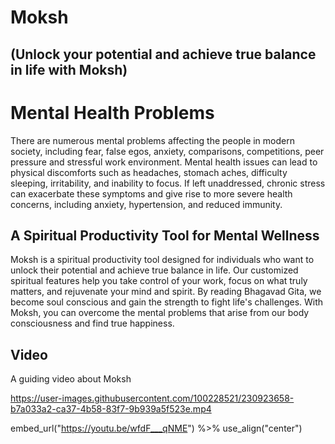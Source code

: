 # Moksh 

## (Unlock your potential and achieve true balance in life with Moksh)

# Mental Health Problems

There are numerous mental problems affecting the people in modern society, including fear, false egos, anxiety, comparisons, competitions, peer pressure and stressful work environment. Mental health issues can lead to physical discomforts such as headaches, stomach aches, difficulty sleeping, irritability, and inability to focus. If left unaddressed, chronic stress can exacerbate these symptoms and give rise to more severe health concerns, including anxiety, hypertension, and reduced immunity.


## A Spiritual Productivity Tool for Mental Wellness


Moksh is a spiritual productivity tool designed for individuals who want to unlock their potential and achieve true balance in life. Our customized spiritual features help you take control of your work, focus on what truly matters, and rejuvenate your mind and spirit. By reading Bhagavad Gita, we become soul conscious and gain the strength to fight life's challenges. With Moksh, you can overcome the mental problems that arise from our body consciousness and find true happiness.

## Video

A guiding video about Moksh 

https://user-images.githubusercontent.com/100228521/230923658-b7a033a2-ca37-4b58-83f7-9b939a5f523e.mp4


embed_url("https://youtu.be/wfdF___qNME") %>%
  use_align("center")

